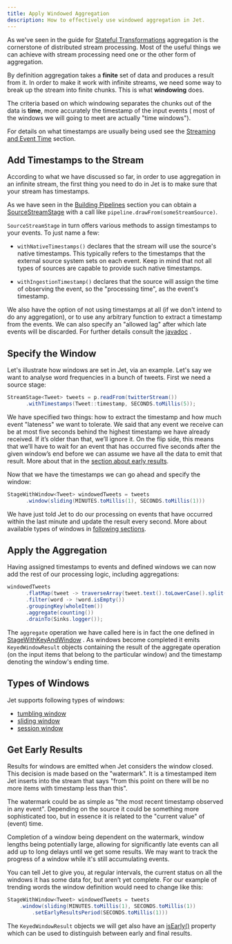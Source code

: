```yaml
---
title: Apply Windowed Aggregation
description: How to effectively use windowed aggregation in Jet.
---
```


As we've seen in the guide for
[Stateful Transformations](../api/stateful-transforms.md#aggregate)
aggregation is the cornerstone of distributed stream processing. Most of
the useful things we can achieve with stream processing need one or the
other form of aggregation.

By definition aggregation takes a **finite** set of data and produces
a result from it. In order to make it work with infinite streams, we
need some way to break up the stream into finite chunks. This is what
**windowing** does.

The criteria based on which windowing separates the chunks out of the
data is **time**, more accurately the timestamp of the input events (
most of the windows we will going to meet are actually "time windows").

For details on what timestamps are usually being used see the
[Streaming and Event Time](../concepts/event-time.md) section.

## Add Timestamps to the Stream

According to what we have discussed so far, in order to use aggregation
in an infinite stream, the first thing you need to do in Jet is to make
sure that your stream has timestamps.

As we have seen in the [Building Pipelines](../api/pipeline.md) section
you can obtain a
[SourceStreamStage](https://docs.hazelcast.org/docs/jet/4.0/javadoc/com/hazelcast/jet/pipeline/StreamSourceStage.html)
with a call like `pipeline.drawFrom(someStreamSource)`.

`SourceStreamStage` in turn offers various methods to assign
timestamps to your events. To just name a few:

* `withNativeTimestamps()` declares that the stream will use the
  source's native timestamps. This typically refers to the timestamps
  that the external source system sets on each event. Keep in mind
  that not all types of sources are capable to provide such native
  timestamps.

* `withIngestionTimestamp()` declares that the source will assign the
  time of observing the event, so the "processing time", as the event's
  timestamp.

We also have the option of not using timestamps at all (if we don't
intend to do any aggregation), or to use any arbitrary function to
extract a timestamp from the events. We can also specify an
"allowed lag" after which late events will be discarded. For further
details consult the
[javadoc](https://docs.hazelcast.org/docs/jet/4.0/javadoc/com/hazelcast/jet/pipeline/StreamSourceStage.html)
.

## Specify the Window

Let's illustrate how windows are set in Jet, via an example. Let's say
we want to analyse word frequencies in a bunch of tweets. First we need
a source stage:

```java
StreamStage<Tweet> tweets = p.readFrom(twitterStream())
      .withTimestamps(Tweet::timestamp, SECONDS.toMillis(5));
```

We have specified two things: how to extract the timestamp and how much
event "lateness" we want to tolerate. We said that any event we receive
can be at most five seconds behind the highest timestamp we have
already received. If it’s older than that, we’ll ignore it. On the flip
side, this means that we’ll have to wait for an event that has occurred
five seconds after the given window’s end before we can assume we have
all the data to emit that result. More about that in the
[section about early results](#get-early-results).

Now that we have the timestamps we can go ahead and specify the window:

```java
StageWithWindow<Tweet> windowedTweets = tweets
      .window(sliding(MINUTES.toMillis(1), SECONDS.toMillis(1)))
```

We have just told Jet to do our processing on events that have occurred
within the last minute and update the result every second. More about
available types of windows in [following sections](#types-of-windows).

## Apply the Aggregation

Having assigned timestamps to events and defined windows we can now add
the rest of our processing logic, including aggregations:

```java
windowedTweets
      .flatMap(tweet -> traverseArray(tweet.text().toLowerCase().split("\\W+")))
      .filter(word -> !word.isEmpty())
      .groupingKey(wholeItem())
      .aggregate(counting())
      .drainTo(Sinks.logger());
```

The `aggregate` operation we have called here is in fact the one defined
in
[StageWithKeyAndWindow](https://docs.hazelcast.org/docs/jet/4.0/javadoc/com/hazelcast/jet/pipeline/StageWithKeyAndWindow.html#aggregate-com.hazelcast.jet.aggregate.AggregateOperation1-)
. As windows become completed it emits `KeyedWindowResult` objects
containing the result of the aggregate operation (on the input items
that belong to the particular window) and the timestamp denoting the
window's ending time.

## Types of Windows

Jet supports following types of windows:

* [tumbling window](../api/stateful-transforms.md#tumblingwindow)
* [sliding window](../api/stateful-transforms.md#slidingwindow)
* [session window](../api/stateful-transforms.md#sessionwindow)

## Get Early Results

Results for windows are emitted when Jet considers the window closed.
This decision is made based on the "watermark". It is a timestamped item
Jet inserts into the stream that says "from this point on there will be
no more items with timestamp less than this".

The watermark could be as simple as "the most recent timestamp observed
in any event". Depending on the source it could be something more
sophisticated too, but in essence it is related to the "current value"
of (event) time.

Completion of a window being dependent on the watermark, window lengths
being potentially large, allowing for significantly late events can all
add up to long delays until we get some results. We may want to track
the progress of a window while it's still accumulating events.

You can tell Jet to give you, at regular intervals, the current status
on all the windows it has some data for, but aren’t yet complete. For
our example of trending words the window definition would need to change
like this:

```java
StageWithWindow<Tweet> windowedTweets = tweets
    .window(sliding(MINUTES.toMillis(1), SECONDS.toMillis(1))
        .setEarlyResultsPeriod(SECONDS.toMillis(1)))
```

The `KeyedWindowResult` objects we will get also have an
[isEarly()](https://docs.hazelcast.org/docs/jet/4.0/javadoc/com/hazelcast/jet/datamodel/WindowResult.html#isEarly--)
property which can be used to distinguish between early and final
results.
